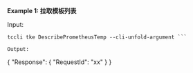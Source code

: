 **Example 1: 拉取模板列表**



Input: 

```
tccli tke DescribePrometheusTemp --cli-unfold-argument ```

Output: 
```
{
    "Response": {
        "RequestId": "xx"
    }
}
```

